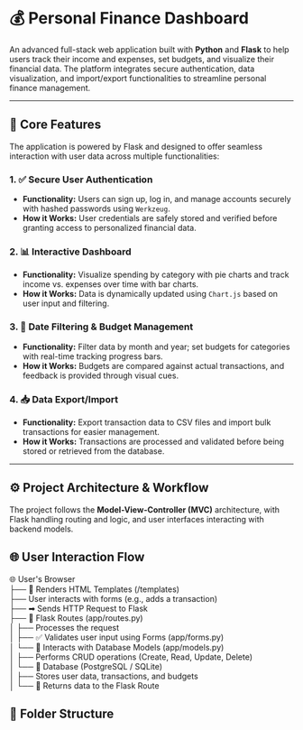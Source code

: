 # 💰 Personal Finance Dashboard

An advanced full-stack web application built with **Python** and **Flask** to help users track their income and expenses, set budgets, and visualize their financial data. The platform integrates secure authentication, data visualization, and import/export functionalities to streamline personal finance management.

---

## 🚀 Core Features

The application is powered by Flask and designed to offer seamless interaction with user data across multiple functionalities:

### 1. ✅ Secure User Authentication
- **Functionality:** Users can sign up, log in, and manage accounts securely with hashed passwords using `Werkzeug`.
- **How it Works:** User credentials are safely stored and verified before granting access to personalized financial data.

### 2. 📊 Interactive Dashboard
- **Functionality:** Visualize spending by category with pie charts and track income vs. expenses over time with bar charts.
- **How it Works:** Data is dynamically updated using `Chart.js` based on user input and filtering.

### 3. 📅 Date Filtering & Budget Management
- **Functionality:** Filter data by month and year; set budgets for categories with real-time tracking progress bars.
- **How it Works:** Budgets are compared against actual transactions, and feedback is provided through visual cues.

### 4. 📥 Data Export/Import
- **Functionality:** Export transaction data to CSV files and import bulk transactions for easier management.
- **How it Works:** Transactions are processed and validated before being stored or retrieved from the database.

---

## ⚙️ Project Architecture & Workflow

The project follows the **Model-View-Controller (MVC)** architecture, with Flask handling routing and logic, and user interfaces interacting with backend models.


## 🌐 User Interaction Flow

🌐 User's Browser  
├── 📄 Renders HTML Templates (/templates)  
├── User interacts with forms (e.g., adds a transaction)  
├── ➡ Sends HTTP Request to Flask  
├── 🔁 Flask Routes (app/routes.py)  
│   ├── Processes the request  
│   ├── ✅ Validates user input using Forms (app/forms.py)  
│   └── 🔄 Interacts with Database Models (app/models.py)  
│       ├── Performs CRUD operations (Create, Read, Update, Delete)  
│       └── 💾 Database (PostgreSQL / SQLite)  
│           ├── Stores user data, transactions, and budgets  
│           └── 🔁 Returns data to the Flask Route


## 📂 Folder Structure


